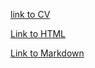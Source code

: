 [link to CV](https://Genevieve21.github.io/rsschool-cv/cv)

[Link to HTML](https://Genevieve21.github.io/rsschool-cv/)

[Link to Markdown](https://Genevieve21.github.io/gh-pages/)